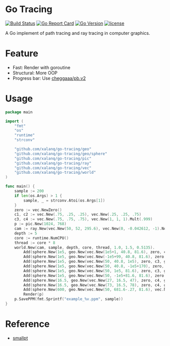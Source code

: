 # Go Tracing

[![Build Status](https://travis-ci.org/xalanq/go-tracing.svg?branch=master)](https://travis-ci.org/xalanq/go-tracing)
[![Go Report Card](https://goreportcard.com/badge/github.com/xalanq/go-tracing)](https://goreportcard.com/report/github.com/xalanq/go-tracing)
[![Go Version](https://img.shields.io/badge/go-%3E%3D1.6-green.svg)](https://github.com/golang)
[![license](https://img.shields.io/badge/license-MIT-%23373737.svg)](https://raw.githubusercontent.com/xalanq/go-tracing/master/LICENSE)

A Go implement of path tracing and ray tracing in computer graphics.

# Feature

* Fast: Render with goroutine
* Structural: More OOP
* Progress bar: Use [cheggaaa/pb.v2](https://github.com/cheggaaa/pb/tree/v2)

# Usage

```Go
package main

import (
	"fmt"
	"os"
	"runtime"
	"strconv"

	"github.com/xalanq/go-tracing/geo"
	"github.com/xalanq/go-tracing/geo/sphere"
	"github.com/xalanq/go-tracing/pic"
	"github.com/xalanq/go-tracing/ray"
	"github.com/xalanq/go-tracing/vec"
	"github.com/xalanq/go-tracing/world"
)

func main() {
	sample := 200
	if len(os.Args) > 1 {
		sample, _ = strconv.Atoi(os.Args[1])
	}
	zero := vec.NewZero()
	c1, c2 := vec.New(.75, .25, .25), vec.New(.25, .25, .75)
	c3, c4 := vec.New(.75, .75, .75), vec.New(1, 1, 1).Mult(.999)
	p := pic.New(1024, 768)
	cam := ray.New(vec.New(50, 52, 295.6), vec.New(0, -0.042612, -1).Norm())
	depth := 5
	core := runtime.NumCPU()
	thread := core * 8
	world.New(cam, sample, depth, core, thread, 1.0, 1.5, 0.5135).
		Add(sphere.New(1e5, geo.New(vec.New(1e5+1, 40.8, 81.6), zero, c1, geo.Diffuse))).
		Add(sphere.New(1e5, geo.New(vec.New(-1e5+99, 40.8, 81.6), zero, c2, geo.Diffuse))).
		Add(sphere.New(1e5, geo.New(vec.New(50, 40.8, 1e5), zero, c3, geo.Diffuse))).
		Add(sphere.New(1e5, geo.New(vec.New(50, 40.8, -1e5+170), zero, zero, geo.Diffuse))).
		Add(sphere.New(1e5, geo.New(vec.New(50, 1e5, 81.6), zero, c3, geo.Diffuse))).
		Add(sphere.New(1e5, geo.New(vec.New(50, -1e5+81.6, 81.6), zero, c3, geo.Diffuse))).
		Add(sphere.New(16.5, geo.New(vec.New(27, 16.5, 47), zero, c4, geo.Specular))).
		Add(sphere.New(16.5, geo.New(vec.New(73, 16.5, 78), zero, c4, geo.Refractive))).
		Add(sphere.New(600, geo.New(vec.New(50, 681.6-.27, 81.6), vec.New(12, 12, 12), zero, geo.Diffuse))).
		Render(p)
	p.SavePPM(fmt.Sprintf("example_%v.ppm", sample))
}
```

# Reference

* [smallpt](http://www.kevinbeason.com/smallpt/)